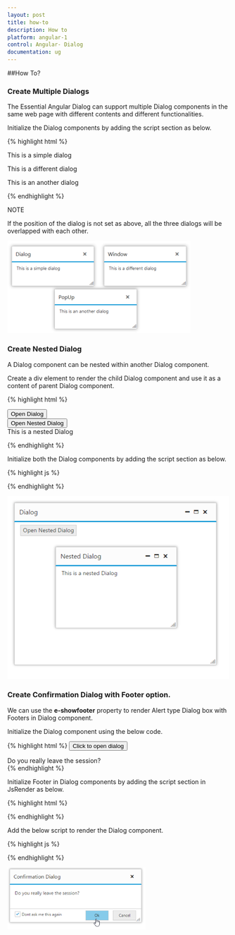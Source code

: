```yaml
---
layout: post
title: how-to
description: How to
platform: angular-1
control: Angular- Dialog
documentation: ug
---
```

##How To?

### Create Multiple Dialogs

The Essential Angular Dialog can support multiple Dialog components in the same web page with different contents and different functionalities.

Initialize the Dialog components by adding the script section as below.

{% highlight html %}

<body ng-controller="DialogCtrl">
     <div id="dialog1" ej-dialog title="Dialog" e-position-X="PositonX" e-position-Y="PositonY" e-width="250">
        <p>
            This is a simple dialog
        </p>
    </div>
    <!--dialog 2-->
    <div id="dialog2" ej-dialog title="Window" e-position-X="PositonX1" e-position-Y="PositonY1" e-width="250">
        <p>
            This is a different dialog
        </p>
    </div>
    <!--dialog 3-->
    <div id="dialog3" ej-dialog title="PopUp" e-position-X="PositonX2" e-position-Y="PositonY2" e-width="250">
        <p>
            This is an another dialog
        </p>
    </div>
    <script>
        angular.module('dialogApp', ['ejangular'])
         .controller('DialogCtrl', function ($scope) {
             $scope.PositonX=20,
             $scope.PositonY=20,
             $scope.PositonX1=300,
             $scope.PositonY1=20,
             $scope.PositonX2=150,
             $scope.PositonY2=150
         });
    </script>
</body>
{% endhighlight %}



NOTE

If the position of the dialog is not set as above, all the three dialogs will be overlapped with each other.

![Create Multiple Dialogs](how-to_images\create-multiple-dialogs_img1.png)

### Create Nested Dialog

A Dialog component can be nested within another Dialog component.

Create a div element to render the child Dialog component and use it as a content of parent Dialog component.

{% highlight html %}


<body ng-controller="DialogCtrl">
    <button id="button1" ej-button e-click="openDialog">Open Dialog</button>
    <div id="dialog" ej-dialog e-title="Dialog" e-height="400" e-width="500" e-showoninit="false" e-actionbuttons="Icons">
        <!— button to open the nested dialog -->
        <button id="button2" ej-button e-click="openNestedDialog" class="ejButton">Open Nested Dialog</button>
        <!—nested dialog-->
        <div id="nesteddialog" ej-dialog e-height="200" e-width="300" e-title="Nested Dialog" e-showoninit="false" e-actionbuttons="Icons">
            This is a nested Dialog
        </div>
    </div>
     </body>


{% endhighlight %}



Initialize both the Dialog components by adding the script section as below.

{% highlight js %}


<script>
        angular.module('dialogApp', ['ejangular'])
         .controller('DialogCtrl', function ($scope) {
             $scope.openDialog = function (e) {
                 $("#dialog").ejDialog("open");
             }
             $scope.openNestedDialog = function (e) {
                 $("#nesteddialog").ejDialog("open");
             }
             $scope.Icons = ["close", "maximize", "minimize"]
         });
    </script>



{% endhighlight %}



![](how-to_images\create-nested-dialog_img1.png)

### Create Confirmation Dialog with Footer option.

We can use the **e-showfooter** property to render Alert type Dialog box with Footers in Dialog component.

Initialize the Dialog component using the below code.

{% highlight html %}
                <input type="button" id="Getopen" ej-button value="Click to open dialog"  e-click="onOpoen" />
                    <div id="basicDialog" ej-dialog e-title="Confirmation Dialog">Do you really leave the session?  </div>
{% endhighlight %}



Initialize Footer in Dialog components by adding the script section in JsRender as below.

{% highlight html %}


<script id="sample" type="text/x-jsrender">
    <div class="footerspan" style="float:right"> <button id='btn1'>Ok</button> <button id='btn2'>Cancel</button> </div>
    <div class="condition" style="float:left; margin-left:15px"> <input type="check" id="check1"></div>
</script>


{% endhighlight %}



Add the below script to render the Dialog component.

{% highlight js %}
    <script>
        angular.module('dialogApp', ['ejangular'])
             .controller('DialogCtrl', function ($scope) {
                 $scope.onOpoen = function (e) {
                     $("#basicDialog").ejDialog("open");
                 }
             });
    </script>

{% endhighlight %}



![Create Alert Dialog](how-to_images\create-confirmation-dialog-with-footer-option_img1.png)
